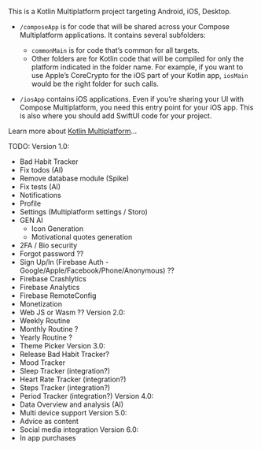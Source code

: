 This is a Kotlin Multiplatform project targeting Android, iOS, Desktop.

* `/composeApp` is for code that will be shared across your Compose Multiplatform applications.
  It contains several subfolders:
  - `commonMain` is for code that’s common for all targets.
  - Other folders are for Kotlin code that will be compiled for only the platform indicated in the folder name.
    For example, if you want to use Apple’s CoreCrypto for the iOS part of your Kotlin app,
    `iosMain` would be the right folder for such calls.

* `/iosApp` contains iOS applications. Even if you’re sharing your UI with Compose Multiplatform, 
  you need this entry point for your iOS app. This is also where you should add SwiftUI code for your project.

Learn more about [Kotlin Multiplatform](https://www.jetbrains.com/help/kotlin-multiplatform-dev/get-started.html)…

TODO:
Version 1.0:
- Bad Habit Tracker
- Fix todos (AI)
- Remove database module (Spike)
- Fix tests (AI)
- Notifications
- Profile 
- Settings (Multiplatform settings / Storo)
- GEN AI
  - Icon Generation
  - Motivational quotes generation
- 2FA / Bio security
- Forgot password ??
- Sign Up/In (Firebase Auth - Google/Apple/Facebook/Phone/Anonymous) ??
- Firebase Crashlytics
- Firebase Analytics
- Firebase RemoteConfig
- Monetization
- Web JS or Wasm ??
Version 2.0:
- Weekly Routine
- Monthly Routine ?
- Yearly Routine ?
- Theme Picker
Version 3.0:
- Release Bad Habit Tracker?
- Mood Tracker
- Sleep Tracker (integration?)
- Heart Rate Tracker (integration?)
- Steps Tracker (integration?)
- Period Tracker (integration?)
Version 4.0:
- Data Overview and analysis (AI)
- Multi device support
Version 5.0:
- Advice as content
- Social media integration
Version 6.0:
- In app purchases